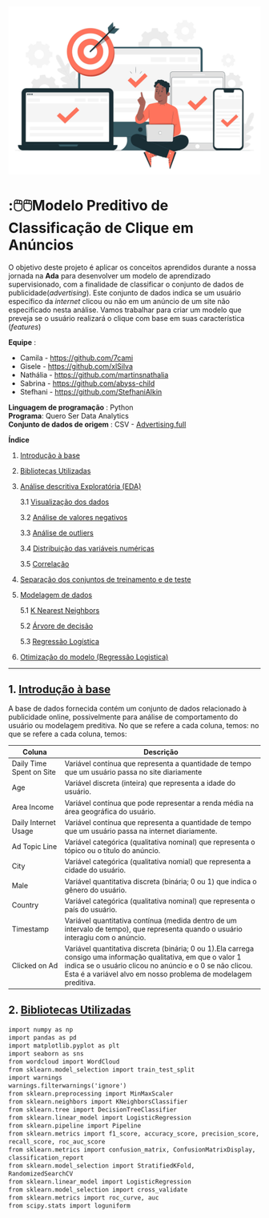 ![Capa](.\5_Imagens\Capa.jpg)

# ::computer_mouse::computer_mouse:**Modelo Preditivo de Classificação de Clique em Anúncios**


O objetivo deste projeto é aplicar os conceitos aprendidos durante a nossa jornada na **Ada** para desenvolver um modelo de aprendizado supervisionado, com a finalidade de classificar o conjunto de dados de publicidade(*advertising*). Este conjunto de dados indica se um usuário específico da *internet* clicou ou não em um anúncio de um site não especificado nesta análise. Vamos trabalhar para criar um modelo que preveja se o usuário realizará o clique com base em suas característica (*features*)


**Equipe** :
* Camila - https://github.com/7cami
* Gisele - https://github.com/xlSilva
* Nathália - https://github.com/martinsnathalia
* Sabrina - https://github.com/abyss-child
* Stefhani - https://github.com/StefhaniAlkin


**Linguagem de programação** : Python                                                    
**Programa**: Quero Ser Data Analytics                                                                           
**Conjunto de dados de origem** : CSV - [Advertising.full](0_Dados\advertising_raw.csv)

**Índice**

1. [Introdução à base](#1-Introducao-a-base)

2. [Bibliotecas Utilizadas](#2-Bibliotecas-utilizadas)

3. [Análise descritiva Exploratória (EDA)](#3-EDA)

   3.1 [Visualização dos dados](#32-Visualizacao-dos-dados)

    3.2 [Análise de valores negativos](#32-analise-de-valores-negativos)

    3.3 [Análise de outliers](#33-analise-de-outliers)

    3.4 [Distribuição das variáveis numéricas](#34-distribuicao-das-variaveis-numericas)

    3.5 [Correlação](#35-correlacao)

4. [Separação dos conjuntos de treinamento e de teste](#110-treinamento-e-teste)

5.  [Modelagem de dados](#5-Modelagem-de-dados)

    5.1 [K Nearest Neighbors](#51-knearestneighbors)

    5.2 [Árvore de decisão](#52-arvore-de-decisao)

    5.3 [Regressão Logística](#53-regressao-logistica)

6. [Otimização do modelo (Regressão Logistica)](#6-otimizacao-do-modelo)


------------------------------------------

## 1. [Introdução à base](#1-Introducao-a-base)

A base de dados fornecida contém um conjunto de dados relacionado à publicidade online, possivelmente para análise de comportamento do usuário ou modelagem preditiva. No que se refere a cada coluna, temos: no que se refere a cada coluna, temos:

|Coluna | Descrição|
|-------|-----------|
|Daily Time Spent on Site| Variável contínua que representa a quantidade de tempo que um usuário passa no site diariamente|
|Age| Variável discreta (inteira) que representa a idade do usuário.|
|Area Income| Variável contínua que pode representar a renda média na área geográfica do usuário.|
|Daily Internet Usage| Variável contínua que representa a quantidade de tempo que um usuário passa na internet diariamente.|
|Ad Topic Line| Variável categórica (qualitativa nominal) que representa o tópico ou o título do anúncio.|
|City| Variável categórica (qualitativa nomial) que representa a cidade do usuário.|
|Male| Variável quantitativa discreta (binária; 0 ou 1) que indica o gênero do usuário.| Ela carrega consigo uma informação qualitativa, em que o valor 1 corresponde ao gênero masculino e 0 ao gênero feminino.|
|Country| Variável categórica (qualitativa nominal) que representa o país do usuário.|
|Timestamp| Variável quantitativa contínua (medida dentro de um intervalo de tempo), que representa quando o usuário interagiu com o anúncio.|
|Clicked on Ad| Variável quantitativa discreta (binária; 0 ou 1).Ela carrega consigo uma informação qualitativa, em que o valor 1 indica se o usuário clicou no anúncio e o 0 se não clicou. Esta é a variável alvo em nosso problema de modelagem preditiva.|

## 2. [Bibliotecas Utilizadas](#2-Bibliotecas-utilizadas)

```´
import numpy as np
import pandas as pd
import matplotlib.pyplot as plt
import seaborn as sns
from wordcloud import WordCloud
from sklearn.model_selection import train_test_split
import warnings
warnings.filterwarnings('ignore')
from sklearn.preprocessing import MinMaxScaler
from sklearn.neighbors import KNeighborsClassifier
from sklearn.tree import DecisionTreeClassifier
from sklearn.linear_model import LogisticRegression
from sklearn.pipeline import Pipeline
from sklearn.metrics import f1_score, accuracy_score, precision_score, recall_score, roc_auc_score
from sklearn.metrics import confusion_matrix, ConfusionMatrixDisplay, classification_report
from sklearn.model_selection import StratifiedKFold, RandomizedSearchCV
from sklearn.linear_model import LogisticRegression
from sklearn.model_selection import cross_validate
from sklearn.metrics import roc_curve, auc
from scipy.stats import loguniform
```
